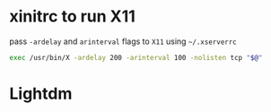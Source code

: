 # xinitrc to run X11

pass `-ardelay` and `arinterval` flags to `X11` using `~/.xserverrc`

```sh
exec /usr/bin/X -ardelay 200 -arinterval 100 -nolisten tcp "$@"
```

# Lightdm